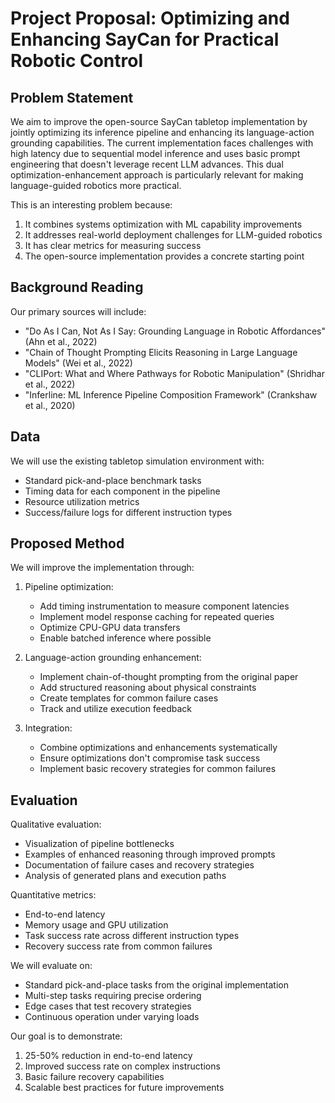 # Project Proposal: Optimizing and Enhancing SayCan for Practical Robotic Control

## Problem Statement
We aim to improve the open-source SayCan tabletop implementation by jointly optimizing its inference pipeline and enhancing its language-action grounding capabilities. The current implementation faces challenges with high latency due to sequential model inference and uses basic prompt engineering that doesn't leverage recent LLM advances. This dual optimization-enhancement approach is particularly relevant for making language-guided robotics more practical.

This is an interesting problem because:
1. It combines systems optimization with ML capability improvements
2. It addresses real-world deployment challenges for LLM-guided robotics
3. It has clear metrics for measuring success
4. The open-source implementation provides a concrete starting point

## Background Reading
Our primary sources will include:
* "Do As I Can, Not As I Say: Grounding Language in Robotic Affordances" (Ahn et al., 2022)
* "Chain of Thought Prompting Elicits Reasoning in Large Language Models" (Wei et al., 2022)
* "CLIPort: What and Where Pathways for Robotic Manipulation" (Shridhar et al., 2022)
* "Inferline: ML Inference Pipeline Composition Framework" (Crankshaw et al., 2020)

## Data
We will use the existing tabletop simulation environment with:
* Standard pick-and-place benchmark tasks
* Timing data for each component in the pipeline
* Resource utilization metrics
* Success/failure logs for different instruction types

## Proposed Method
We will improve the implementation through:

1. Pipeline optimization:
   * Add timing instrumentation to measure component latencies
   * Implement model response caching for repeated queries
   * Optimize CPU-GPU data transfers
   * Enable batched inference where possible

2. Language-action grounding enhancement:
   * Implement chain-of-thought prompting from the original paper
   * Add structured reasoning about physical constraints
   * Create templates for common failure cases
   * Track and utilize execution feedback

3. Integration:
   * Combine optimizations and enhancements systematically
   * Ensure optimizations don't compromise task success
   * Implement basic recovery strategies for common failures

## Evaluation
Qualitative evaluation:
* Visualization of pipeline bottlenecks
* Examples of enhanced reasoning through improved prompts
* Documentation of failure cases and recovery strategies
* Analysis of generated plans and execution paths

Quantitative metrics:
* End-to-end latency
* Memory usage and GPU utilization
* Task success rate across different instruction types
* Recovery success rate from common failures

We will evaluate on:
* Standard pick-and-place tasks from the original implementation
* Multi-step tasks requiring precise ordering
* Edge cases that test recovery strategies
* Continuous operation under varying loads

Our goal is to demonstrate:
1. 25-50% reduction in end-to-end latency
2. Improved success rate on complex instructions
3. Basic failure recovery capabilities
4. Scalable best practices for future improvements
